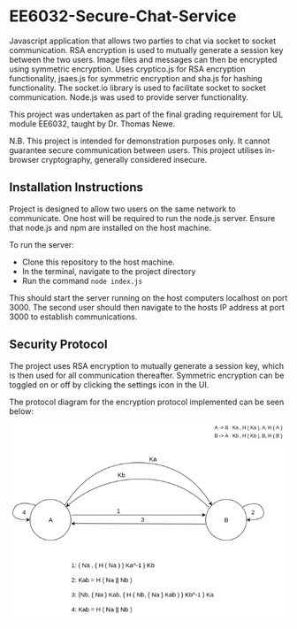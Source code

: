 # EE6032-Secure-Chat-Service
Javascript application that allows two parties to chat via socket to socket communication. RSA encryption is used to mutually generate a session key between the two users. Image files and messages can then be encrypted using symmetric encryption. Uses cryptico.js for RSA encryption functionality, jsaes.js for symmetric encryption and sha.js for hashing functionality. The socket.io library is used to facilitate socket to socket communication. Node.js was used to provide server functionality.

This project was undertaken as part of the final grading requirement for UL module EE6032, taught by Dr. Thomas Newe.

N.B. This project is intended for demonstration purposes only. It cannot guarantee secure communication between users. This project utilises in-browser cryptography, generally considered insecure.

## Installation Instructions

Project is designed to allow two users on the same network to communicate. One host will be required to run the node.js server. Ensure that node.js and npm are installed on the host machine.

To run the server:
* Clone this repository to the host machine.
* In the terminal, navigate to the project directory
* Run the command `node index.js`

This should start the server running on the host computers localhost on port 3000.
The second user should then navigate to the hosts IP address at port 3000 to establish communications.

## Security Protocol
The project uses RSA encryption to mutually generate a session key, which is then used for all communication thereafter. Symmetric encryption can be toggled on or off by clicking the settings icon in the UI.

The protocol diagram for the encryption protocol implemented can be seen below:

![Protocol Diagram](https://github.com/conor-egan/EE6032-Secure-Chat-Service/blob/master/Protocol%20Diagram.png)
